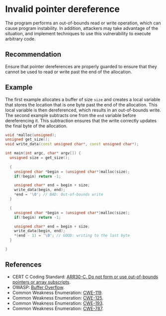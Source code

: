 # Invalid pointer dereference
The program performs an out-of-bounds read or write operation, which can cause program instability. In addition, attackers may take advantage of the situation, and implement techniques to use this vulnerability to execute arbitrary code.


## Recommendation
Ensure that pointer dereferences are properly guarded to ensure that they cannot be used to read or write past the end of the allocation.


## Example
The first example allocates a buffer of size `size` and creates a local variable that stores the location that is one byte past the end of the allocation. This local variable is then dereferenced, which results in an out-of-bounds write. The second example subtracts one from the `end` variable before dereferencing it. This subtraction ensures that the write correctly updates the final byte of the allocation.


```cpp
void *malloc(unsigned);
unsigned get_size();
void write_data(const unsigned char*, const unsigned char*);

int main(int argc, char* argv[]) {
  unsigned size = get_size();
  
  {
    unsigned char *begin = (unsigned char*)malloc(size);
    if(!begin) return -1;

    unsigned char* end = begin + size;
    write_data(begin, end);
    *end = '\0'; // BAD: Out-of-bounds write
  }

  {
    unsigned char *begin = (unsigned char*)malloc(size);
    if(!begin) return -1;

    unsigned char* end = begin + size;
    write_data(begin, end);
    *(end - 1) = '\0'; // GOOD: writing to the last byte
  }

}
```

## References
* CERT C Coding Standard: [ARR30-C. Do not form or use out-of-bounds pointers or array subscripts](https://wiki.sei.cmu.edu/confluence/display/c/ARR30-C.+Do+not+form+or+use+out-of-bounds+pointers+or+array+subscripts).
* OWASP: [Buffer Overflow](https://owasp.org/www-community/vulnerabilities/Buffer_Overflow).
* Common Weakness Enumeration: [CWE-119](https://cwe.mitre.org/data/definitions/119.html).
* Common Weakness Enumeration: [CWE-125](https://cwe.mitre.org/data/definitions/125.html).
* Common Weakness Enumeration: [CWE-193](https://cwe.mitre.org/data/definitions/193.html).
* Common Weakness Enumeration: [CWE-787](https://cwe.mitre.org/data/definitions/787.html).
